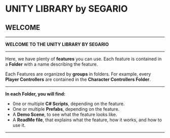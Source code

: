 # UNITY LIBRARY by SEGARIO

## WELCOME

---

**WELCOME TO THE UNITY LIBRARY BY SEGARIO**

---

Here, we have plenty of **features** you can use. Each feature is contained in a **Folder** with a name describing the feature.

Each Features are organized by **groups** in folders. For example, every **Player Controllers** are contained in the **Character Controllers Folder**.

---

**In each Folder, you will find:**

- 0ne or multiple **C# Scripts**, depending on the feature.
- One or multiple **Prefabs**, depending on the feature.
- A **Demo Scene**, to see what the feature looks like.
- A **ReadMe file**, that explains what the feature, how it works, and how to use it.

---






